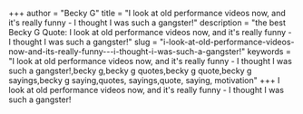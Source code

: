 +++
author = "Becky G"
title = "I look at old performance videos now, and it's really funny - I thought I was such a gangster!"
description = "the best Becky G Quote: I look at old performance videos now, and it's really funny - I thought I was such a gangster!"
slug = "i-look-at-old-performance-videos-now-and-its-really-funny---i-thought-i-was-such-a-gangster!"
keywords = "I look at old performance videos now, and it's really funny - I thought I was such a gangster!,becky g,becky g quotes,becky g quote,becky g sayings,becky g saying,quotes, sayings,quote, saying, motivation"
+++
I look at old performance videos now, and it's really funny - I thought I was such a gangster!
